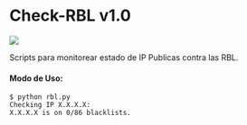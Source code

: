 # Check-RBL v1.0
![](https://img.shields.io/cocoapods/l/AFNetworking.svg)

Scripts para monitorear estado de IP Publicas contra las RBL.

#### Modo de Uso:

```
$ python rbl.py
Checking IP X.X.X.X:
X.X.X.X is on 0/86 blacklists.
```
